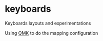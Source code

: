 # keyboards
Keyboards layouts and experimentations

Using [QMK](https://config.qmk.fm/#/ktec/ergodone/LAYOUT_ergodox) to do the mapping configuration
